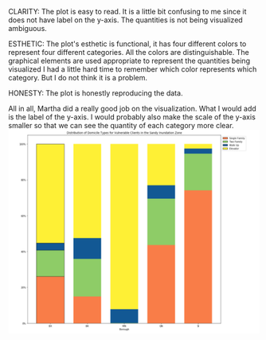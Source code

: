 CLARITY: The plot is easy to read. 
It is a little bit confusing to me since it does not have label on the y-axis. 
The quantities is not being visualized ambiguous.

ESTHETIC: The plot's esthetic is functional, it has four different colors to represent four different categories.
All the colors are distinguishable. The graphical elements are used appropriate to represent the quantities being visualized 
I had a little hard time to remember which color represents which category. But I do not think it is a problem.

HONESTY: The plot is honestly reproducing the data.

All in all, Martha did a really good job on the visualization. What I would add is the label of the y-axis.
I would probably also make the scale of the y-axis smaller so that we can see the quantity of each category more clear. 
![Alt text](review1.png)
